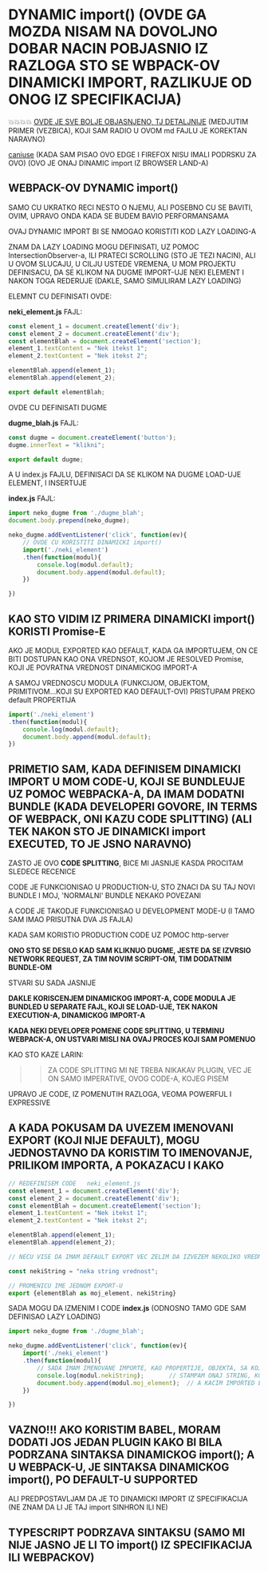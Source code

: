 # DYNAMIC import() (OVDE GA MOZDA NISAM NA DOVOLJNO DOBAR NACIN POBJASNIO IZ RAZLOGA STO SE WBPACK-OV DINAMICKI IMPORT, RAZLIKUJE OD ONOG IZ SPECIFIKACIJA)

:collision::collision::collision::collision: [OVDE JE SVE BOLJE OBJASNJENO, TJ DETALJNIJE](https://github.com/Rade58/apis_trying_out_and_practicing/blob/master/WEBPACK/0%29%20WEB%20PERFORMANCE%20(DRUGI%20DEO%20TUTORIJALA)/5.%20TIPOVI%20CODE%20SPLITTING-A.md#dinamicki-import-import-razlika-izmedju-import-u-specifikacijam-i-onog-import-iz-webpack-a-postoji) (MEDJUTIM PRIMER (VEZBICA), KOJI SAM RADIO U OVOM md FAJLU JE KOREKTAN NARAVNO)

[caniuse](https://caniuse.com/#search=dynamic%20import) (KADA SAM PISAO OVO EDGE I FIREFOX NISU IMALI PODRSKU ZA OVO) (OVO JE ONAJ DINAMIC import IZ BROWSER LAND-A)

## WEBPACK-OV DYNAMIC import()

SAMO CU UKRATKO RECI NESTO O NJEMU, ALI POSEBNO CU SE BAVITI, OVIM, UPRAVO ONDA KADA SE BUDEM BAVIO PERFORMANSAMA

OVAJ DYNAMIC IMPORT BI SE NMOGAO KORISTITI KOD LAZY LOADING-A

ZNAM DA LAZY LOADING MOGU DEFINISATI, UZ POMOC IntersectionObserver-a, ILI PRATECI SCROLLING (STO JE TEZI NACIN), ALI U OVOM SLUCAJU, U CILJU USTEDE VREMENA, U MOM PROJEKTU DEFINISACU, DA SE KLIKOM NA DUGME IMPORT-UJE NEKI ELEMENT I NAKON TOGA REDERUJE (DAKLE, SAMO SIMULIRAM LAZY LOADING)

ELEMNT CU DEFINISATI OVDE:

**neki_element.js** FAJL:

```javascript
const element_1 = document.createElement('div');
const element_2 = document.createElement('div');
const elementBlah = document.createElement('section');
element_1.textContent = "Nek itekst 1";
element_2.textContent = "Nek itekst 2";

elementBlah.append(element_1);
elementBlah.append(element_2);

export default elementBlah;
```

OVDE CU DEFINISATI DUGME

**dugme_blah.js** FAJL:

```javascript
const dugme = document.createElement('button');
dugme.innerText = "klikni";

export default dugme;
```

A U index.js FAJLU, DEFINISACI DA SE KLIKOM NA DUGME LOAD-UJE ELEMENT, I INSERTUJE

**index.js** FAJL:

```javascript
import neko_dugme from './dugme_blah';
document.body.prepend(neko_dugme);

neko_dugme.addEventListener('click', function(ev){
    // OVDE CU KORISTITI DINAMICKI import()
    import('./neki_element')
    .then(function(modul){
        console.log(modul.default);
        document.body.append(modul.default);
    })

})
```

## KAO STO VIDIM IZ PRIMERA DINAMICKI import() KORISTI Promise-E

AKO JE MODUL EXPORTED KAO DEFAULT, KADA GA IMPORTUJEM, ON CE BITI DOSTUPAN KAO ONA VREDNSOT, KOJOM JE RESOLVED Promise, KOJI JE POVRATNA VREDNOST DINAMICKOG IMPORT-A

A SAMOJ VREDNOSCU MODULA (FUNKCIJOM, OBJEKTOM, PRIMITIVOM...KOJI SU EXPORTED KAO DEFAULT-OVI) PRISTUPAM PREKO default PROPERTIJA

```javascript
import('./neki_element')
.then(function(modul){
    console.log(modul.default);
    document.body.append(modul.default);
})
```

## PRIMETIO SAM, KADA DEFINISEM DINAMICKI IMPORT U MOM CODE-U, KOJI SE BUNDLEUJE UZ POMOC WEBPACKA-A, DA IMAM DODATNI BUNDLE (KADA DEVELOPERI GOVORE, IN TERMS OF WEBPACK, ONI KAZU CODE SPLITTING) (ALI TEK NAKON STO JE DINAMICKI import EXECUTED, TO JE JSNO NARAVNO)

ZASTO JE OVO **CODE SPLITTING**, BICE MI JASNIJE KASDA PROCITAM SLEDECE RECENICE

CODE JE FUNKCIONISAO U PRODUCTION-U, STO ZNACI DA SU TAJ NOVI BUNDLE I MOJ, 'NORMALNI' BUNDLE NEKAKO POVEZANI

A CODE JE TAKODJE FUNKCIONISAO U DEVELOPMENT MODE-U (I TAMO SAM IMAO PRISUTNA DVA JS FAJLA)

KADA SAM KORISTIO PRODUCTION CODE UZ POMOC http-server

**ONO STO SE DESILO KAD SAM KLIKNUO DUGME, JESTE DA SE IZVRSIO NETWORK REQUEST, ZA TIM NOVIM SCRIPT-OM, TIM DODATNIM BUNDLE-OM**

STVARI SU SADA JASNIJE

**DAKLE KORISCENJEM DINAMICKOG IMPORT-A, CODE MODULA JE BUNDLED U SEPARATE FAJL, KOJI SE LOAD-UJE, TEK NAKON EXECUTION-A, DINAMICKOG IMPORT-A**

**KADA NEKI DEVELOPER POMENE CODE SPLITTING, U TERMINU WEBPACK-A, ON USTVARI MISLI NA OVAJ PROCES KOJI SAM POMENUO**

KAO STO KAZE LARIN:

>> ZA CODE SPLITTING MI NE TREBA NIKAKAV PLUGIN, VEC JE ON SAMO IMPERATIVE, OVOG CODE-A, KOJEG PISEM

UPRAVO JE CODE, IZ POMENUTIH RAZLOGA, VEOMA POWERFUL I EXPRESSIVE

## A KADA POKUSAM DA UVEZEM IMENOVANI EXPORT (KOJI NIJE DEFAULT), MOGU JEDNOSTAVNO DA KORISTIM TO IMENOVANJE, PRILIKOM IMPORTA, A POKAZACU I KAKO

```javascript
// REDEFINISEM CODE   neki_element.js
const element_1 = document.createElement('div');
const element_2 = document.createElement('div');
const elementBlah = document.createElement('section');
element_1.textContent = "Nek itekst 1";
element_2.textContent = "Nek itekst 2";

elementBlah.append(element_1);
elementBlah.append(element_2);

// NECU VISE DA IMAM DEFAULT EXPORT VEC ZELIM DA IZVEZEM NEKOLIKO VREDNOSTI

const nekiString = "neka string vrednost";

// PROMENICU IME JEDNOM EXPORT-U
export {elementBlah as moj_element, nekiString}
```

SADA MOGU DA IZMENIM I CODE **index.js** (ODNOSNO TAMO GDE SAM DEFINISAO LAZY LOADING)

```javascript
import neko_dugme from './dugme_blah';

neko_dugme.addEventListener('click', function(ev){
    import('./neki_element')
    .then(function(modul){
        // SADA IMAM IMENOVANE IMPORTE, KAO PROPERTIJE, OBJEKTA, SA KOJIM JE Promise RESOLVED
        console.log(modul.nekiString);       // STAMPAM ONAJ STRING, KOJI JE JEDAN OD EXPORT-ED VREDNOSTI   neki_element.js FAJLA
        document.body.append(modul.moj_element);  // A KACIM IMPORTED ELEMENT
    })

})
```

## VAZNO!!! AKO KORISTIM BABEL, MORAM DODATI JOS JEDAN PLUGIN KAKO BI BILA PODRZANA SINTAKSA DINAMICKOG import(); A U WEBPACK-U, JE SINTAKSA DINAMICKOG import(), PO DEFAULT-U SUPPORTED

ALI PREDPOSTAVLJAM DA JE TO DINAMICKI IMPORT IZ SPECIFIKACIJA (NE ZNAM DA LI JE TAJ import SINHRON ILI NE)

## TYPESCRIPT PODRZAVA SINTAKSU (SAMO MI NIJE JASNO JE LI TO import() IZ SPECIFIKACIJA ILI WEBPACKOV)
